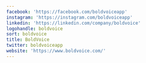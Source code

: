 ```yaml
---
facebook: 'https://facebook.com/boldvoiceapp'
instagram: 'https://instagram.com/boldvoiceapp'
linkedin: 'https://linkedin.com/company/boldvoice'
logohandle: boldvoice
sort: boldvoice
title: BoldVoice
twitter: boldvoiceapp
website: 'https://www.boldvoice.com/'
---
```

